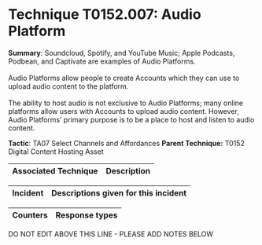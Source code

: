 # Technique T0152.007: Audio Platform

**Summary**: Soundcloud, Spotify, and YouTube Music; Apple Podcasts, Podbean, and Captivate are examples of Audio Platforms.<br><br>Audio Platforms allow people to create Accounts which they can use to upload audio content to the platform. <br><br>The ability to host audio is not exclusive to Audio Platforms; many online platforms allow users with Accounts to upload audio content. However, Audio Platforms’ primary purpose is to be a place to host and listen to audio content.

**Tactic**: TA07 Select Channels and Affordances            **Parent Technique:** T0152 Digital Content Hosting Asset


| Associated Technique | Description |
| --------- | ------------------------- |



| Incident | Descriptions given for this incident |
| -------- | -------------------- |



| Counters | Response types |
| -------- | -------------- |


DO NOT EDIT ABOVE THIS LINE - PLEASE ADD NOTES BELOW